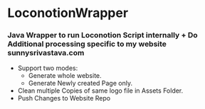 # LoconotionWrapper

### Java Wrapper to run Loconotion Script internally + Do Additional processing specific to my website sunnysrivastava.com


* Support two modes: 
  * Generate whole website.
  * Generate Newly created Page only.
* Clean multiple Copies of same logo file in Assets Folder.
* Push Changes to Website Repo
